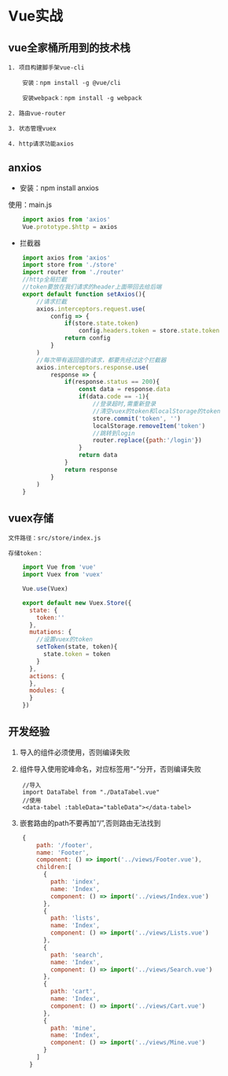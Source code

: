 # Vue实战

## vue全家桶所用到的技术栈

	1. 项目构建脚手架vue-cli
	
		安装：npm install -g @vue/cli
		
		安装webpack：npm install -g webpack 
	
	2. 路由vue-router
	
	3. 状态管理vuex
	
	4. http请求功能axios
	
## anxios

- 安装：npm install anxios

使用：main.js

```javascript
	import axios from 'axios'
	Vue.prototype.$http = axios
```

- 拦截器

```javascript
	import axios from 'axios'
	import store from './store'
	import router from './router'
	//http全局拦截
	//token要放在我们请求的header上面带回去给后端
	export default function setAxios(){
		//请求拦截
		axios.interceptors.request.use(
			config => {
				if(store.state.token)
					config.headers.token = store.state.token
				return config
			}
		)
		//每次带有返回值的请求，都要先经过这个拦截器
		axios.interceptors.response.use(
			response => {
				if(response.status == 200){
					const data = response.data
					if(data.code == -1){
						//登录超时,需重新登录
						//清空vuex的token和localStorage的token
						store.commit('token', '')
						localStorage.removeItem('token')
						//跳转到login
						router.replace({path:'/login'})
					}
					return data
				}
				return response
			}
		)
	}
```

## vuex存储

	文件路径：src/store/index.js
	
	存储token：

```javascript
	import Vue from 'vue'
	import Vuex from 'vuex'

	Vue.use(Vuex)

	export default new Vuex.Store({
	  state: {
		token:''
	  },
	  mutations: {
		//设置vuex的token
		setToken(state, token){
		  state.token = token
		}
	  },
	  actions: {
	  },
	  modules: {
	  }
	})

```

## 开发经验

1. 导入的组件必须使用，否则编译失败

2. 组件导入使用驼峰命名，对应标签用“-”分开，否则编译失败

```
	//导入
	import DataTabel from "./DataTabel.vue"
	//使用
	<data-tabel :tableData="tableData"></data-tabel>
```

3. 嵌套路由的path不要再加“/”,否则路由无法找到

```javascript
	{
		path: '/footer',
		name: 'Footer',
		component: () => import('../views/Footer.vue'),
		children:[
		  {
			path: 'index',
			name: 'Index',
			component: () => import('../views/Index.vue')
		  },
		  {
			path: 'lists',
			name: 'Index',
			component: () => import('../views/Lists.vue')
		  },
		  {
			path: 'search',
			name: 'Index',
			component: () => import('../views/Search.vue')
		  },
		  {
			path: 'cart',
			name: 'Index',
			component: () => import('../views/Cart.vue')
		  },
		  {
			path: 'mine',
			name: 'Index',
			component: () => import('../views/Mine.vue')
		  }
		]
	  }
```